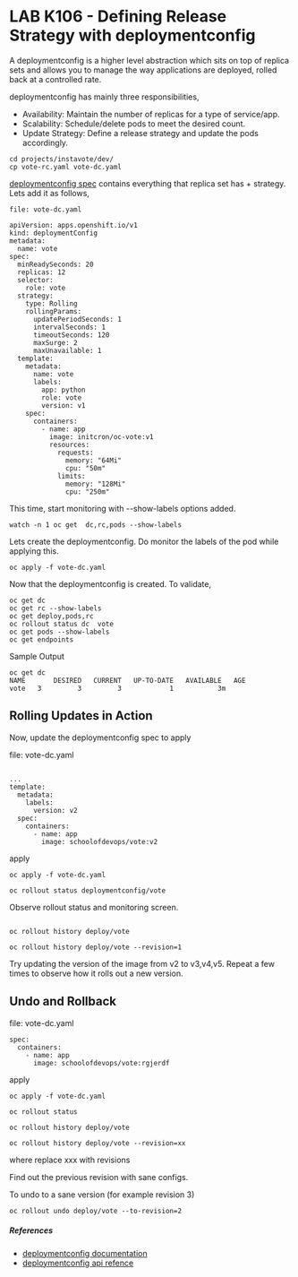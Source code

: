 # LAB K106 - Defining Release Strategy with  deploymentconfig

A deploymentconfig is a higher level abstraction which sits on top of replica sets and allows you to manage the way applications are deployed, rolled back at a controlled rate.

deploymentconfig has mainly three responsibilities,

  * Availability: Maintain the number of replicas for a type of service/app.
  * Scalability: Schedule/delete pods to meet the desired count.
  * Update Strategy: Define a release strategy and update the pods accordingly.

```
cd projects/instavote/dev/
cp vote-rc.yaml vote-dc.yaml
```


[deploymentconfig spec](https://docs.okd.io/latest/dev_guide/deployments/deployment_strategies.html)  contains everything that replica set has + strategy. Lets add it as follows,

`file: vote-dc.yaml`

```
apiVersion: apps.openshift.io/v1
kind: deploymentConfig
metadata:
  name: vote
spec:
  minReadySeconds: 20
  replicas: 12
  selector:
    role: vote
  strategy:
    type: Rolling
    rollingParams:
      updatePeriodSeconds: 1
      intervalSeconds: 1
      timeoutSeconds: 120
      maxSurge: 2
      maxUnavailable: 1
  template:
    metadata:
      name: vote
      labels:
        app: python
        role: vote
        version: v1
    spec:
      containers:
        - name: app
          image: initcron/oc-vote:v1
          resources:
            requests:
              memory: "64Mi"
              cpu: "50m"
            limits:
              memory: "128Mi"
              cpu: "250m"
```


This time, start monitoring with --show-labels options added.

```
watch -n 1 oc get  dc,rc,pods --show-labels
```


Lets  create the deploymentconfig. Do monitor the labels of the pod while applying this.

```
oc apply -f vote-dc.yaml
```


Now that the deploymentconfig is created. To validate,

```
oc get dc
oc get rc --show-labels
oc get deploy,pods,rc
oc rollout status dc  vote
oc get pods --show-labels
oc get endpoints
```
Sample Output
```
oc get dc
NAME       DESIRED   CURRENT   UP-TO-DATE   AVAILABLE   AGE
vote   3         3         3            1           3m
```


## Rolling Updates in Action

Now, update the deploymentconfig spec to apply

file: vote-dc.yaml
```

...
template:
  metadata:
    labels:
      version: v2   
  spec:
    containers:
      - name: app
        image: schoolofdevops/vote:v2

```

apply

```
oc apply -f vote-dc.yaml

oc rollout status deploymentconfig/vote
```

Observe rollout status and monitoring screen.



```

oc rollout history deploy/vote

oc rollout history deploy/vote --revision=1

```

Try updating the version of the image from v2 to v3,v4,v5. Repeat a few times to observe how it rolls out a new version.  

## Undo and Rollback

file: vote-dc.yaml
```
spec:
  containers:
    - name: app
      image: schoolofdevops/vote:rgjerdf

```

apply

```
oc apply -f vote-dc.yaml

oc rollout status

oc rollout history deploy/vote

oc rollout history deploy/vote --revision=xx
```

where replace xxx with revisions

Find out the previous revision with sane configs.

To undo to a sane version (for example revision 3)

```
oc rollout undo deploy/vote --to-revision=2
```


##### References

  * [deploymentconfig documentation](https://docs.okd.io/latest/dev_guide/deployments/deployment_strategies.html)
  * [deploymentconfig api refence](https://docs.okd.io/latest/rest_api/apis-apps.openshift.io/v1.DeploymentConfig.html)
